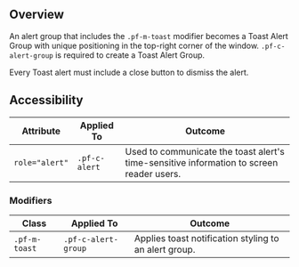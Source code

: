 ## Overview

An alert group that includes the `.pf-m-toast` modifier becomes a Toast Alert Group with unique positioning in the top-right corner of the window. `.pf-c-alert-group` is required to create a Toast Alert Group.

Every Toast alert must include a close button to dismiss the alert.

## Accessibility

| Attribute | Applied To | Outcome |
| -- | -- | -- |
| `role="alert"` | `.pf-c-alert` | Used to communicate the toast alert's time-sensitive information to screen reader users. |

### Modifiers

| Class | Applied To | Outcome |
| -- | -- | -- |
| `.pf-m-toast`| `.pf-c-alert-group` | Applies toast notification styling to an alert group. |
